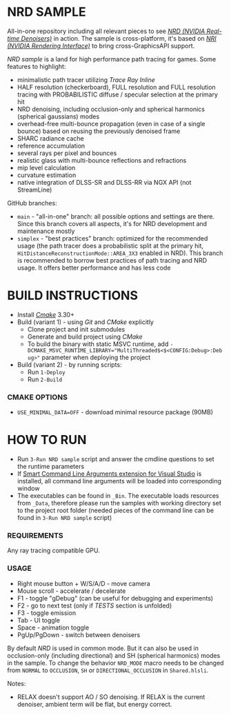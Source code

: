 # NRD SAMPLE

All-in-one repository including all relevant pieces to see [*NRD (NVIDIA Real-time Denoisers)*](https://github.com/NVIDIA-RTX/NRD) in action. The sample is cross-platform, it's based on [*NRI (NVIDIA Rendering Interface)*](https://github.com/NVIDIA-RTX/NRI) to bring cross-GraphicsAPI support.

*NRD sample* is a land for high performance path tracing for games. Some features to highlight:
- minimalistic path tracer utilizing *Trace Ray Inline*
- HALF resolution (checkerboard), FULL resolution and FULL resolution tracing with PROBABILISTIC diffuse / specular selection at the primary hit
- NRD denoising, including occlusion-only and spherical harmonics (spherical gaussians) modes
- overhead-free multi-bounce propagation (even in case of a single bounce) based on reusing the previously denoised frame
- SHARC radiance cache
- reference accumulation
- several rays per pixel and bounces
- realistic glass with multi-bounce reflections and refractions
- mip level calculation
- curvature estimation
- native integration of DLSS-SR and DLSS-RR via NGX API (not StreamLine)

GitHub branches:
- `main` - "all-in-one" branch: all possible options and settings are there. Since this branch covers all aspects, it's for NRD development and maintenance mostly
- `simplex` - "best practices" branch: optimized for the recommended usage (the path tracer does a probabilistic split at the primary hit, `HitDistanceReconstructionMode::AREA_3X3` enabled in NRD). This branch is recommended to borrow best practices of path tracing and NRD usage. It offers better performance and has less code

# BUILD INSTRUCTIONS

- Install [*Cmake*](https://cmake.org/download/) 3.30+
- Build (variant 1) - using *Git* and *CMake* explicitly
    - Clone project and init submodules
    - Generate and build project using *CMake*
    - To build the binary with static MSVC runtime, add `-DCMAKE_MSVC_RUNTIME_LIBRARY="MultiThreaded$<$<CONFIG:Debug>:Debug>"` parameter when deploying the project
- Build (variant 2) - by running scripts:
    - Run `1-Deploy`
    - Run `2-Build`

### CMAKE OPTIONS

- `USE_MINIMAL_DATA=OFF` - download minimal resource package (90MB)

# HOW TO RUN

- Run `3-Run NRD sample` script and answer the cmdline questions to set the runtime parameters
- If [Smart Command Line Arguments extension for Visual Studio](https://marketplace.visualstudio.com/items?itemName=MBulli.SmartCommandlineArguments) is installed, all command line arguments will be loaded into corresponding window
- The executables can be found in `_Bin`. The executable loads resources from `_Data`, therefore please run the samples with working directory set to the project root folder (needed pieces of the command line can be found in `3-Run NRD sample` script)

### REQUIREMENTS

Any ray tracing compatible GPU.

### USAGE

- Right mouse button + W/S/A/D - move camera
- Mouse scroll - accelerate / decelerate
- F1 - toggle "gDebug" (can be useful for debugging and experiments)
- F2 - go to next test (only if *TESTS* section is unfolded)
- F3 - toggle emission
- Tab - UI toggle
- Space - animation toggle
- PgUp/PgDown - switch between denoisers

By default *NRD* is used in common mode. But it can also be used in occlusion-only (including directional) and SH (spherical harmonics) modes in the sample. To change the behavior `NRD_MODE` macro needs to be changed from `NORMAL` to `OCCLUSION`, `SH` or `DIRECTIONAL_OCCLUSION` in `Shared.hlsli`.

Notes:
- RELAX doesn't support AO / SO denoising. If RELAX is the current denoiser, ambient term will be flat, but energy correct.
